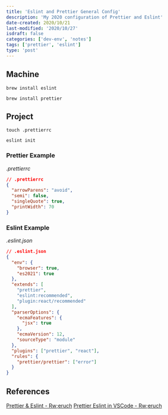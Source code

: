 ```yaml
---
title: 'Eslint and Prettier General Config'
description: 'My 2020 configuration of Prettier and Eslint'
date-created: 2020/10/21
last-modified: '2020/10/27'
isdraft: false
categories: ['dev-env', 'notes']
tags: ['prettier', 'eslint']
type: 'post'
---
```


## Machine

```shell
brew install eslint
```

```shell
brew install prettier
```

## Project

```shell
touch .prettierrc
```

```shell
eslint init
```

### Prettier Example

_.prettierrc_

```json
// .prettierrc
{
  "arrowParens": "avoid",
  "semi": false,
  "singleQuote": true,
  "printWidth": 70
}
```

### Eslint Example

_.eslint.json_

```json
// .eslint.json
{
  "env": {
    "browser": true,
    "es2021": true
  },
  "extends": [
    "prettier",
    "eslint:recommended",
    "plugin:react/recommended"
  ],
  "parserOptions": {
    "ecmaFeatures": {
      "jsx": true
    },
    "ecmaVersion": 12,
    "sourceType": "module"
  },
  "plugins": ["prettier", "react"],
  "rules": {
    "prettier/prettier": ["error"]
  }
}
```

## References

[Prettier & Eslint - Rw;eruch](https://www.robinwieruch.de/prettier-eslint)
[Prettier Eslint in VSCode - Rw;eruch](https://www.robinwieruch.de/how-to-use-prettier-vscode)
